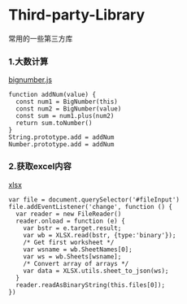 # Third-party-Library
常用的一些第三方库

### 1.大数计算
[bignumber.js](https://github.com/MikeMcl/bignumber.js)
```
function addNum(value) {
  const num1 = BigNumber(this)
  const num2 = BigNumber(value)
  const sum = num1.plus(num2)
  return sum.toNumber()
}
String.prototype.add = addNum
Number.prototype.add = addNum
```

### 2.获取excel内容
[xlsx](https://github.com/SheetJS/sheetjs)
```
var file = document.querySelector('#fileInput')
file.addEventListener('change', function () {
  var reader = new FileReader()
  reader.onload = function (e) {
    var bstr = e.target.result;
    var wb = XLSX.read(bstr, {type:'binary'});
    /* Get first worksheet */
    var wsname = wb.SheetNames[0];
    var ws = wb.Sheets[wsname];
    /* Convert array of arrays */
    var data = XLSX.utils.sheet_to_json(ws);
  }
  reader.readAsBinaryString(this.files[0]);
})
```
